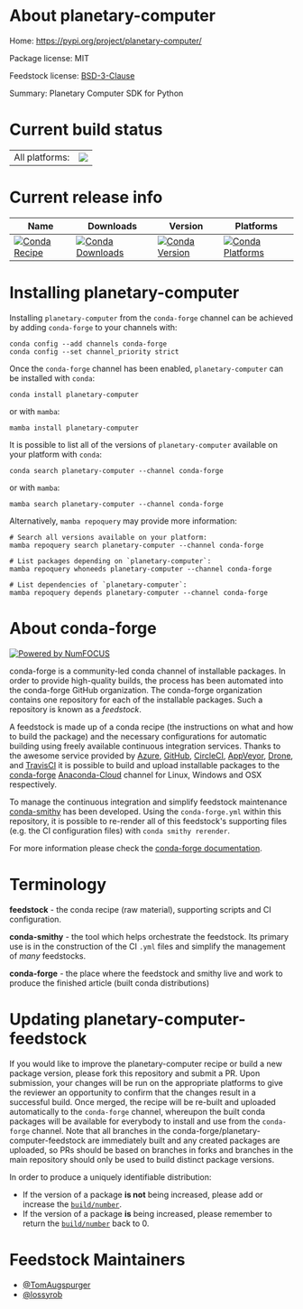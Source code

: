 About planetary-computer
========================

Home: https://pypi.org/project/planetary-computer/

Package license: MIT

Feedstock license: [BSD-3-Clause](https://github.com/conda-forge/planetary-computer-feedstock/blob/main/LICENSE.txt)

Summary: Planetary Computer SDK for Python

Current build status
====================


<table><tr><td>All platforms:</td>
    <td>
      <a href="https://dev.azure.com/conda-forge/feedstock-builds/_build/latest?definitionId=12632&branchName=main">
        <img src="https://dev.azure.com/conda-forge/feedstock-builds/_apis/build/status/planetary-computer-feedstock?branchName=main">
      </a>
    </td>
  </tr>
</table>

Current release info
====================

| Name | Downloads | Version | Platforms |
| --- | --- | --- | --- |
| [![Conda Recipe](https://img.shields.io/badge/recipe-planetary--computer-green.svg)](https://anaconda.org/conda-forge/planetary-computer) | [![Conda Downloads](https://img.shields.io/conda/dn/conda-forge/planetary-computer.svg)](https://anaconda.org/conda-forge/planetary-computer) | [![Conda Version](https://img.shields.io/conda/vn/conda-forge/planetary-computer.svg)](https://anaconda.org/conda-forge/planetary-computer) | [![Conda Platforms](https://img.shields.io/conda/pn/conda-forge/planetary-computer.svg)](https://anaconda.org/conda-forge/planetary-computer) |

Installing planetary-computer
=============================

Installing `planetary-computer` from the `conda-forge` channel can be achieved by adding `conda-forge` to your channels with:

```
conda config --add channels conda-forge
conda config --set channel_priority strict
```

Once the `conda-forge` channel has been enabled, `planetary-computer` can be installed with `conda`:

```
conda install planetary-computer
```

or with `mamba`:

```
mamba install planetary-computer
```

It is possible to list all of the versions of `planetary-computer` available on your platform with `conda`:

```
conda search planetary-computer --channel conda-forge
```

or with `mamba`:

```
mamba search planetary-computer --channel conda-forge
```

Alternatively, `mamba repoquery` may provide more information:

```
# Search all versions available on your platform:
mamba repoquery search planetary-computer --channel conda-forge

# List packages depending on `planetary-computer`:
mamba repoquery whoneeds planetary-computer --channel conda-forge

# List dependencies of `planetary-computer`:
mamba repoquery depends planetary-computer --channel conda-forge
```


About conda-forge
=================

[![Powered by
NumFOCUS](https://img.shields.io/badge/powered%20by-NumFOCUS-orange.svg?style=flat&colorA=E1523D&colorB=007D8A)](https://numfocus.org)

conda-forge is a community-led conda channel of installable packages.
In order to provide high-quality builds, the process has been automated into the
conda-forge GitHub organization. The conda-forge organization contains one repository
for each of the installable packages. Such a repository is known as a *feedstock*.

A feedstock is made up of a conda recipe (the instructions on what and how to build
the package) and the necessary configurations for automatic building using freely
available continuous integration services. Thanks to the awesome service provided by
[Azure](https://azure.microsoft.com/en-us/services/devops/), [GitHub](https://github.com/),
[CircleCI](https://circleci.com/), [AppVeyor](https://www.appveyor.com/),
[Drone](https://cloud.drone.io/welcome), and [TravisCI](https://travis-ci.com/)
it is possible to build and upload installable packages to the
[conda-forge](https://anaconda.org/conda-forge) [Anaconda-Cloud](https://anaconda.org/)
channel for Linux, Windows and OSX respectively.

To manage the continuous integration and simplify feedstock maintenance
[conda-smithy](https://github.com/conda-forge/conda-smithy) has been developed.
Using the ``conda-forge.yml`` within this repository, it is possible to re-render all of
this feedstock's supporting files (e.g. the CI configuration files) with ``conda smithy rerender``.

For more information please check the [conda-forge documentation](https://conda-forge.org/docs/).

Terminology
===========

**feedstock** - the conda recipe (raw material), supporting scripts and CI configuration.

**conda-smithy** - the tool which helps orchestrate the feedstock.
                   Its primary use is in the construction of the CI ``.yml`` files
                   and simplify the management of *many* feedstocks.

**conda-forge** - the place where the feedstock and smithy live and work to
                  produce the finished article (built conda distributions)


Updating planetary-computer-feedstock
=====================================

If you would like to improve the planetary-computer recipe or build a new
package version, please fork this repository and submit a PR. Upon submission,
your changes will be run on the appropriate platforms to give the reviewer an
opportunity to confirm that the changes result in a successful build. Once
merged, the recipe will be re-built and uploaded automatically to the
`conda-forge` channel, whereupon the built conda packages will be available for
everybody to install and use from the `conda-forge` channel.
Note that all branches in the conda-forge/planetary-computer-feedstock are
immediately built and any created packages are uploaded, so PRs should be based
on branches in forks and branches in the main repository should only be used to
build distinct package versions.

In order to produce a uniquely identifiable distribution:
 * If the version of a package **is not** being increased, please add or increase
   the [``build/number``](https://docs.conda.io/projects/conda-build/en/latest/resources/define-metadata.html#build-number-and-string).
 * If the version of a package **is** being increased, please remember to return
   the [``build/number``](https://docs.conda.io/projects/conda-build/en/latest/resources/define-metadata.html#build-number-and-string)
   back to 0.

Feedstock Maintainers
=====================

* [@TomAugspurger](https://github.com/TomAugspurger/)
* [@lossyrob](https://github.com/lossyrob/)

